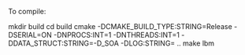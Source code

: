To compile:

mkdir build
cd build
cmake -DCMAKE_BUILD_TYPE:STRING=Release -DSERIAL=ON -DNPROCS:INT=1 -DNTHREADS:INT=1 -DDATA_STRUCT:STRING=-D_SOA -DLOG:STRING= ..
make lbm